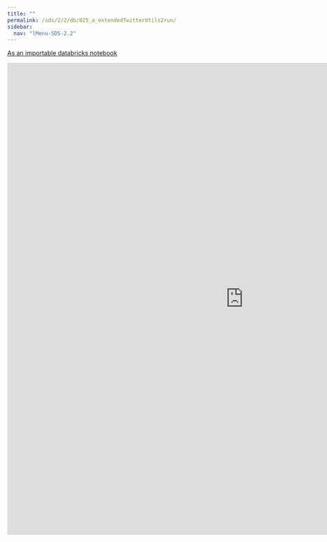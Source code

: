 ```yaml
---
title: ""
permalink: /sds/2/2/db/025_a_extendedTwitterUtils2run/
sidebar:
  nav: "lMenu-SDS-2.2"
---
```


[As an importable databricks notebook](https://lamastex.github.io/scalable-data-science/sds/2/2/db/025_a_extendedTwitterUtils2run.html)

<iframe src="https://lamastex.github.io/scalable-data-science/sds/2/2/db/025_a_extendedTwitterUtils2run" width="1080" height="1080" frameborder="0"></iframe>
